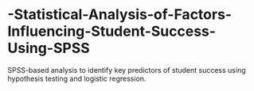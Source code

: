 # -Statistical-Analysis-of-Factors-Influencing-Student-Success-Using-SPSS
 SPSS-based analysis to identify key predictors of student success using hypothesis testing and logistic regression.
